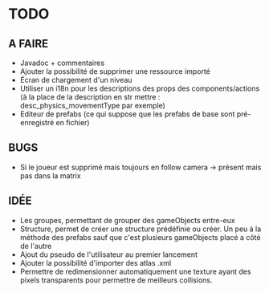 # TODO

## A FAIRE

- Javadoc + commentaires
- Ajouter la possibilité de supprimer une ressource importé
- Écran de chargement d'un niveau
- Utiliser un i18n pour les descriptions des props des components/actions (à la place de la description en str mettre : desc_physics_movementType par exemple)
- Editeur de prefabs (ce qui suppose que les prefabs de base sont pré-enregistré en fichier)

## BUGS

- Si le joueur est supprimé mais toujours en follow camera -> présent mais pas dans la matrix

## IDÉE

- Les groupes, permettant de grouper des gameObjects entre-eux
- Structure, permet de créer une structure prédéfinie ou créer. Un peu à la méthode des prefabs sauf que c'est plusieurs gameObjects placé a côté de l'autre
- Ajout du pseudo de l'utilisateur au premier lancement
- Ajouter la possibilité d'importer des atlas .xml
- Permettre de redimensionner automatiquement une texture ayant des pixels transparents pour permettre de meilleurs collisions.